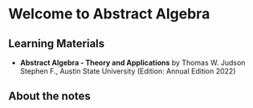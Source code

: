 # Welcome to Abstract Algebra

## Learning Materials
- **Abstract Algebra - Theory and Applications** by Thomas W. Judson Stephen F., Austin State University (Edition: Annual Edition 2022)

## About the notes

